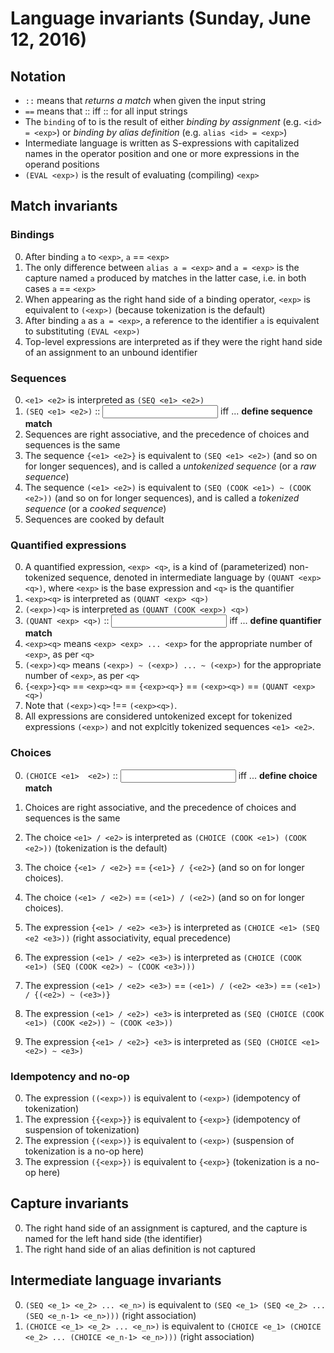 <!--  -*- Mode: GFM; -*-                             -->
<!--                                                 -->
<!-- invariants.md   Notes on Rosie Pattern Language -->
<!--                                                 -->
<!-- (c) 2016, Jamie A. Jennings                     -->

# Language invariants (Sunday, June 12, 2016)

<!-- --------------------------------------------------------------------------------------------------- -->
## Notation

- <e> `::` <text> means that <e> *returns a match* when given the input string <text>
- <e1> `==` <e2> means that <e1> :: <text> iff <e2> :: <text> for all input strings <text>
- The `binding` of <id> to <exp> is the result of either *binding by assignment* (e.g. `<id> = <exp>`) or *binding by alias definition* (e.g. `alias <id> = <exp>`)
- Intermediate language is written as S-expressions with capitalized names in the operator position and one or more expressions in the operand positions
- `(EVAL <exp>)` is the result of evaluating (compiling) `<exp>`

<!-- --------------------------------------------------------------------------------------------------- -->
## Match invariants

### Bindings

0. After binding `a` to `<exp>`, `a` == `<exp>`
0. The only difference between `alias a = <exp>` and `a = <exp>` is the capture named `a` produced by matches in the latter case, i.e. in both cases `a` == `<exp>`
0. When appearing as the right hand side of a binding operator, `<exp>` is equivalent to `(<exp>)` (because tokenization is the default)
0. After binding `a` as `a = <exp>`, a reference to the identifier `a` is equivalent to substituting `(EVAL <exp>)`
0. Top-level expressions are interpreted as if they were the right hand side of an assignment to an unbound identifier

### Sequences

0. `<e1> <e2>` is interpreted as `(SEQ <e1> <e2>)`
0. `(SEQ <e1> <e2>)` :: <input> iff ... **define sequence match**
0. Sequences are right associative, and the precedence of choices and sequences is the same
0. The sequence `{<e1> <e2>}` is equivalent to `(SEQ <e1> <e2>)` (and so on for longer sequences), and is called a *untokenized sequence* (or a *raw sequence*)
0. The sequence `(<e1> <e2>)` is equivalent to `(SEQ (COOK <e1>) ~ (COOK <e2>))` (and so on for longer sequences), and is called a *tokenized sequence* (or a *cooked sequence*)
0. Sequences are cooked by default

### Quantified expressions

0. A quantified expression, `<exp> <q>`, is a kind of (parameterized) non-tokenized sequence, denoted in intermediate language by `(QUANT <exp>
<q>)`, where `<exp>` is the base expression and `<q>` is the quantifier
0. `<exp><q>` is interpreted as `(QUANT <exp> <q>)`
0. `(<exp>)<q>` is interpreted as `(QUANT (COOK <exp>) <q>)`
0. `(QUANT <exp> <q>)` :: <input> iff ... **define quantifier match**
0. `<exp><q>` means `<exp> <exp> ... <exp>` for the appropriate number of `<exp>`, as per `<q>`
0. `(<exp>)<q>` means `(<exp>) ~ (<exp>) ... ~ (<exp>)` for the appropriate number of `<exp>`, as per `<q>`
0. `{<exp>}<q>` == `<exp><q>` == `{<exp><q>}` == `(<exp><q>)` == `(QUANT <exp> <q>)`
0. Note that `(<exp>)<q>` !== `(<exp><q>)`.
0. All expressions are considered untokenized except for tokenized expressions `(<exp>)` and not explcitly tokenized sequences `<e1> <e2>`.

<!-- 0. The following kinds of expressions are *inherently considered to be untokenized sequences* (i.e. *raw*): literals, character classes, the end -->
<!--    of input identifier `$`, and the base of a quantified expression.  This means that `<exp>` == `{<exp>}` where `<exp>` is one of these -->
<!--    expressions.  This property is particularly apparent when `<exp>` appears in the quantified expression `<exp><q>` and when `<exp>` appears -->
<!--    within a choice expression. -->

### Choices

0. `(CHOICE <e1>  <e2>)` :: <input> iff ... **define choice match**
0. Choices are right associative, and the precedence of choices and sequences is the same
0. The choice `<e1> / <e2>` is interpreted as `(CHOICE (COOK <e1>) (COOK <e2>))` (tokenization is the default)
0. The choice `{<e1> / <e2>}` == `{<e1>} / {<e2>}` (and so on for longer choices).
0. The choice `(<e1> / <e2>)` == `(<e1>) / (<e2>)` (and so on for longer choices).

0. The expression `{<e1> / <e2> <e3>}` is interpreted as `(CHOICE <e1> (SEQ <e2 <e3>))` (right associativity, equal precedence)

0. The expression `(<e1> / <e2> <e3>)` is interpreted as `(CHOICE (COOK <e1>) (SEQ (COOK <e2>) ~ (COOK <e3>)))`
0. The expression `(<e1> / <e2> <e3>)` == `(<e1>) / (<e2> <e3>)` == `(<e1>) / {(<e2>) ~ (<e3>)}`

0. The expression `(<e1> / <e2>) <e3>` is interpreted as `(SEQ (CHOICE (COOK <e1>) (COOK <e2>)) ~ (COOK <e3>))`
0. The expression `{<e1> / <e2>} <e3>` is interpreted as `(SEQ (CHOICE <e1> <e2>) ~ <e3>)`

### Idempotency and no-op

0. The expression `((<exp>))` is equivalent to `(<exp>)` (idempotency of tokenization)
0. The expression `{{<exp>}}` is equivalent to `{<exp>}` (idempotency of suspension of tokenization)
0. The expression `{(<exp>)}` is equivalent to `(<exp>)` (suspension of tokenization is a no-op here)
0. The expression `({<exp>})` is equivalent to `{<exp>}` (tokenization is a no-op here)

<!-- --------------------------------------------------------------------------------------------------- -->
## Capture invariants

0. The right hand side of an assignment is captured, and the capture is named for the left hand side (the identifier)
0. The right hand side of an alias definition is not captured

## Intermediate language invariants

0. `(SEQ <e_1> <e_2> ... <e_n>)` is equivalent to `(SEQ <e_1> (SEQ <e_2> ... (SEQ <e_n-1> <e_n>)))` (right association)
0. `(CHOICE <e_1> <e_2> ... <e_n>)` is equivalent to `(CHOICE <e_1> (CHOICE <e_2> ... (CHOICE <e_n-1> <e_n>)))` (right association)
